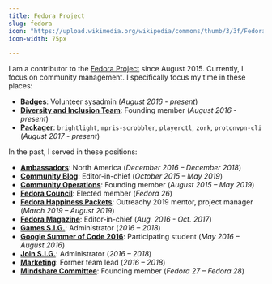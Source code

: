 ```yaml
---
title: Fedora Project
slug: fedora
icon: "https://upload.wikimedia.org/wikipedia/commons/thumb/3/3f/Fedora_logo.svg/2000px-Fedora_logo.svg.png"
icon-width: 75px

---
```


I am a contributor to the <a href="https://docs.fedoraproject.org/en-US/project/" target="_blank">Fedora Project</a> since August 2015.
Currently, I focus on community management.
I specifically focus my time in these places:

* [**Badges**](https://docs.fedoraproject.org/en-US/badges/):
  Volunteer sysadmin (_August 2016 - present_)
* [**Diversity and Inclusion Team**](https://docs.fedoraproject.org/en-US/diversity-inclusion/):
  Founding member (_August 2016 - present_)
* [**Packager**](https://fedoraproject.org/wiki/Join_the_package_collection_maintainers):
  `brightlight`, `mpris-scrobbler`, `playerctl`, `zork`, `protonvpn-cli` (_August 2017 - present_)

In the past, I served in these positions:

* [**Ambassadors**](https://fedoraproject.org/wiki/Ambassadors):
  North America (_December 2016 – December 2018_)
* [**Community Blog**](https://communityblog.fedoraproject.org/author/jflory7/):
  Editor-in-chief (_October 2015 – May 2019_)
* [**Community Operations**](https://docs.fedoraproject.org/en-US/commops/):
  Founding member (_August 2015 – May 2019_)
* [**Fedora Council**](https://docs.fedoraproject.org/en-US/council/):
  Elected member (_Fedora 26_)
* [**Fedora Happiness Packets**](https://pagure.io/fedora-commops/fedora-happiness-packets):
  Outreachy 2019 mentor, project manager (_March 2019 – August 2019_)
* [**Fedora Magazine**](https://fedoramagazine.org/author/jflory7/):
  Editor-in-chief (_Aug. 2016 - Oct. 2017_)
* [**Games S.I.G.**](https://fedoraproject.org/wiki/SIGs/Games):
  Administrator (_2016 – 2018_)
* [**Google Summer of Code 2016**](https://docs.fedoraproject.org/en-US/mentored-projects/gsoc/2016/):
  Participating student (_May 2016 – August 2016_)
* [**Join S.I.G.**](https://docs.fedoraproject.org/en-US/fedora-join/):
  Administrator (_2016 – 2018_)
* [**Marketing**](https://fedoraproject.org/wiki/Marketing):
  Former team lead (_2016 – 2018_)
* [**Mindshare Committee**](https://docs.fedoraproject.org/en-US/mindshare-committee/):
  Founding member (_Fedora 27 – Fedora 28_)
